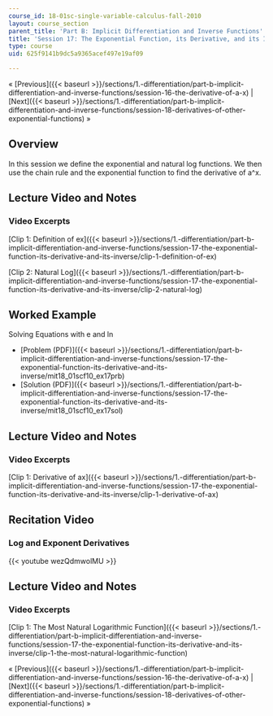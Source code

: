 ```yaml
---
course_id: 18-01sc-single-variable-calculus-fall-2010
layout: course_section
parent_title: 'Part B: Implicit Differentiation and Inverse Functions'
title: 'Session 17: The Exponential Function, its Derivative, and its Inverse'
type: course
uid: 625f9141b9dc5a9365acef497e19af09

---
```


« [Previous]({{< baseurl >}}/sections/1.-differentiation/part-b-implicit-differentiation-and-inverse-functions/session-16-the-derivative-of-a-x) | [Next]({{< baseurl >}}/sections/1.-differentiation/part-b-implicit-differentiation-and-inverse-functions/session-18-derivatives-of-other-exponential-functions) »

Overview
--------

In this session we define the exponential and natural log functions. We then use the chain rule and the exponential function to find the derivative of a^x.

Lecture Video and Notes
-----------------------

### Video Excerpts

[Clip 1: Definition of ex]({{< baseurl >}}/sections/1.-differentiation/part-b-implicit-differentiation-and-inverse-functions/session-17-the-exponential-function-its-derivative-and-its-inverse/clip-1-definition-of-ex)

[Clip 2: Natural Log]({{< baseurl >}}/sections/1.-differentiation/part-b-implicit-differentiation-and-inverse-functions/session-17-the-exponential-function-its-derivative-and-its-inverse/clip-2-natural-log)

Worked Example
--------------

Solving Equations with e and ln

*   [Problem (PDF)]({{< baseurl >}}/sections/1.-differentiation/part-b-implicit-differentiation-and-inverse-functions/session-17-the-exponential-function-its-derivative-and-its-inverse/mit18_01scf10_ex17prb)
*   [Solution (PDF)]({{< baseurl >}}/sections/1.-differentiation/part-b-implicit-differentiation-and-inverse-functions/session-17-the-exponential-function-its-derivative-and-its-inverse/mit18_01scf10_ex17sol)

Lecture Video and Notes
-----------------------

### Video Excerpts

[Clip 1: Derivative of ax]({{< baseurl >}}/sections/1.-differentiation/part-b-implicit-differentiation-and-inverse-functions/session-17-the-exponential-function-its-derivative-and-its-inverse/clip-1-derivative-of-ax)

Recitation Video
----------------

### Log and Exponent Derivatives

{{< youtube wezQdmwolMU >}}

Lecture Video and Notes
-----------------------

### Video Excerpts

[Clip 1: The Most Natural Logarithmic Function]({{< baseurl >}}/sections/1.-differentiation/part-b-implicit-differentiation-and-inverse-functions/session-17-the-exponential-function-its-derivative-and-its-inverse/clip-1-the-most-natural-logarithmic-function)

« [Previous]({{< baseurl >}}/sections/1.-differentiation/part-b-implicit-differentiation-and-inverse-functions/session-16-the-derivative-of-a-x) | [Next]({{< baseurl >}}/sections/1.-differentiation/part-b-implicit-differentiation-and-inverse-functions/session-18-derivatives-of-other-exponential-functions) »